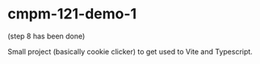 # cmpm-121-demo-1

(step 8 has been done)

Small project (basically cookie clicker) to get used to Vite and Typescript.
